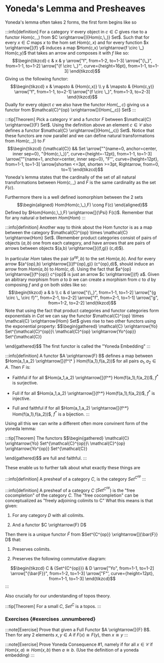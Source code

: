 # Yoneda's Lemma and Presheaves

Yoneda's lemma often takes 2 forms, the first form begins like so

:::info[definition]
For a category $\mathcal{C}$ every object in $c \in C$ gives rise to a
functor $Hom(c,\_)$ from $C \xrightarrow[]{Hom(c,\_)} Set$. Such that
for every $x \in C$ maps $x$ to the hom set $Hom(c,x)$ and for every
function $x \xrightarrow[]{f} y$ induces a map
$Hom(c,x) \xrightarrow{f \circ \_} Hom(c,y)$ that takes an arrow and
composes it with $f$ like so: $$\begin{tikzcd}
    c & x & y
    \arrow["f", from=1-2, to=1-3]
    \arrow["{\_}", from=1-1, to=1-2]
    \arrow["{f \circ \_}"', curve={height=16pt}, from=1-1, to=1-3]
\end{tikzcd}$$ Giving us the following functor: $$\begin{tikzcd}
    x & \mapsto & {Hom(c,x)} \\
    y & \mapsto & {Hom(c,y)}
    \arrow["f", from=1-1, to=2-1]
    \arrow["{f \circ \_}", from=1-3, to=2-3]
\end{tikzcd}$$ Dually for every object $c$ we also have the functor
$Hom(\_,c)$ giving us a functor from
$\mathcal{C}^{op} \xrightarrow[]{Hom(_,c)} Set$
:::

:::tip[Theorem]
Pick a category $\mathcal{C}$ and a functor $F$ between
$\mathcal{C} \xrightarrow[]{F} Set$. Using the definition above an
element $c \in \mathcal{C}$ also defines a functor
$\mathcal{C} \xrightarrow[]{Hom(_,c)} Set$. Notice that these functors
are now parallel and we can define natural transformations from
$Hom(c,\_))$ to $F$ $$\begin{tikzcd}
    {\mathcal{C}} && Set
    \arrow[""{name=0, anchor=center, inner sep=0}, "{Hom(c,\_)}", curve={height=-12pt}, from=1-1, to=1-3]
    \arrow[""{name=1, anchor=center, inner sep=0}, "F"', curve={height=12pt}, from=1-1, to=1-3]
    \arrow[shorten <=3pt, shorten >=3pt, Rightarrow, from=0, to=1]
\end{tikzcd}$$ Yoneda's lemma states that the cardinally of the set of
all natural transformations between $Hom(c,\_)$ and $F$ is the same
cardinality as the set $F(c)$.

Furthermore there is a well defined isomorphism between the 2 sets
$$\begin{aligned}
    Hom(Hom(c,\_),F) \cong F(c)
\end{aligned}$$ Defined by $Hom(Hom(c,\_),F) \xrightarrow[]{\Psi} F(c)$.
Remember that for any natural $\alpha$ between $Hom(Hom)$
:::

:::info[definition]
Another way to think about the Hom functor is as a map between the
category $\mathcal{C}^{op} \times  \mathcal{C} \xrightarrow{Hom} Set$.
(Remember product categories consist of pairs of objects $(a,b)$ one
from each category, and have arrows that are pairs of arrows between
objects $(a,b) \xrightarrow[]{(f,g)} (c,d)$).

In particular $Hom$ takes the pair $(a^{op},b)$ to the set $Hom(a,b)$.
And for every arrow $(a^{op},b) \xrightarrow[]{(f^{op},g)} (c^{op},d)$,
should induce an arrow from $Hom(a,b)$ to $Hom(c,d)$. Using the fact
that $a^{op} \xrightarrow[]{f^{op}} c^{op}$ is just an arrow
$c \xrightarrow[]{f} a$. Given an abitrary morphism from $a$ to $b$ we
can create a morphism from $c$ to $d$ by composing $f$ and $g$ on both
sides like so: $$\begin{tikzcd}
    a & b \\
    c & d
    \arrow["{\_}", from=1-1, to=1-2]
    \arrow["{g \circ \_ \circ f}"', from=2-1, to=2-2]
    \arrow["f", from=2-1, to=1-1]
    \arrow["g", from=1-2, to=2-2]
\end{tikzcd}$$ Note that using the fact that product categories and
functor categories form exponentials in $Cat$ we can say the functor
$\mathcal{C}^{op} \times  \mathcal{C} \xrightarrow{Hom} Set$ gives rise
to two other functors using the exponential property: $$\begin{gathered}
        \mathcal{C} \xrightarrow{Yo} Set^{\mathcal{C}^{op}}\\
        \mathcal{C}^{op} \xrightarrow{Yo^{op}} Set^{\mathcal{C}}
    
\end{gathered}$$ The first functor is called the \"Yoneda Embedding\"
:::

:::info[definition]
A functor $A \xrightarrow{F} B$ defines a map between
$Hom(a_1,a_2) \xrightarrow[]{f^\* } Hom(f(a_1),f(a_2))$ for all pairs
$a_1,a_2 \in A$. Then $F$ is:

-   Faithful if for all
    $Hom(a_1,a_2) \xrightarrow[]{f^*} Hom(f(a_1),f(a_2))$, $f^*$ is
    surjective.

-   Full if for all
    $Hom(a_1,a_2) \xrightarrow[]{f^*} Hom(f(a_1),f(a_2))$, $f^*$ is
    injective.

-   Full and faithful if for all
    $Hom(a_1,a_2) \xrightarrow[]{f^*} Hom(f(a_1),f(a_2))$, $f^*$ is a
    bijection.
:::

Using all this we can write a different often more convinent form of the
yoneda lemma:

:::tip[Theorem]
The functors $$\begin{gathered}
        \mathcal{C} \xrightarrow{Yo} Set^{\mathcal{C}^{op}}\\
        \mathcal{C}^{op} \xrightarrow{Yo^{op}} Set^{\mathcal{C}}
    
\end{gathered}$$ are full and faithful.
:::

These enable us to further talk about what exactly these things are

:::info[definition]
A presheaf of a category $C$, is the category $Set^{C^{op}}$
:::

:::info[definition]
A presheaf of a category $C$ ($Set^{C^{op}}$) is the \"free
cocompletion\" of the category $C$. The \"free cocompletion\" can be
conceptualized as \"freely adjoining colimits to C\" What this means is
that given:

1.  For any category $D$ with all colimits.

2.  And a functor $C \xrightarrow{F} D$

Then there is a unique functor $\bar{F}$ from
$Set^{C^{op}} \xrightarrow[]{\bar{F}} D$ that:

1.  Preserves colimits.

2.  Preserves the following commutative diagram:

$$\begin{tikzcd}
    C & {Set^{C^{op}}} & D
    \arrow["Yo", from=1-1, to=1-2]
    \arrow["{\bar{F}}", from=1-2, to=1-3]
    \arrow["F"', curve={height=12pt}, from=1-1, to=1-3]
\end{tikzcd}$$
:::

Also crucially for our understanding of topos theory.

:::tip[Theorem]
For a small $C$, $Set^C$ is a topos.
:::

### Exercises {#exercises .unnumbered}

:::note[Exercise]
Prove that given a Full Functor $A \xrightarrow[]{F} B$. Then for any 2
elements $x,y \in A$ if $F(x) \cong F(y)$, then $x \cong y$
:::

:::note[Exercise]
Prove Yoneda Consequence #1, namely if for all $x \in \mathcal{C}$ if
$Hom(x,a) \cong Hom(x,b)$ then $a \cong b$. (Use the definition of a
yoneda embedding)
:::

